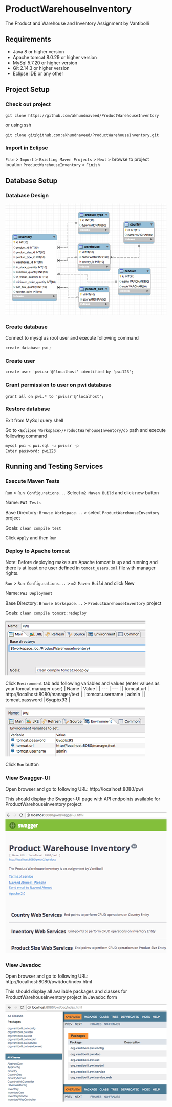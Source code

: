 # ProductWarehouseInventory
The Product and Warehouse and Inventory Assignment by Vantibolli

## Requirements
- Java 8 or higher version
- Apache tomcat 8.0.29 or higher version
- MySql 5.7.20 or higher version
- Git 2.14.3 or higher version
- Eclipse IDE or any other

## Project Setup
### Check out project
```
git clone https://github.com/akhundnaveed/ProductWarehouseInventory
```
or using ssh
```
git clone git@github.com:akhundnaveed/ProductWarehouseInventory.git
```
### Import in Eclipse
`File` > `Import` > `Existing Maven Projects` > `Next` > browse to project location `ProductWarehouseInventory` > `Finish`

## Database Setup

### Database Design
![PWI Database Design](https://github.com/akhundnaveed/ProductWarehouseInventory/blob/master/img/pwi_db.png)

### Create database
Connect to mysql as root user and execute following command
```
create database pwi;
```
### Create user
```
create user 'pwiusr'@'localhost' identified by 'pwi123';
```
### Grant permission to user on pwi database
```
grant all on pwi.* to 'pwiusr'@'localhost';
```
### Restore database
Exit from MySql query shell

Go to `<Eclipse_Workspace>/ProductWarehouseInventory/db` path and execute following command
```
mysql pwi < pwi.sql -u pwiusr -p
Enter password: pwi123
```

## Running and Testing Services
### Execute Maven Tests
`Run` > `Run Configurations...` Select `m2 Maven Build` and click new button

Name: `PWI Tests`

Base Directory: `Browse Workspace...` > select `ProductWarehouseInventory` project

Goals: `clean compile test`

Click `Apply` and then `Run`

### Deploy to Apache tomcat

Note: Before deploying make sure Apache tomcat is up and running and there is at least one user defined in `tomcat_users.xml` file with manager rights.

`Run` > `Run Configurations...` > `m2 Maven Build` and click New

Name: `PWI Deployment`

Base Directory: `Browse Workspace...` > `ProductWarehouseInventory` project

Goals: `clean compile tomcat:redeploy`

![maven deployment goals](https://github.com/akhundnaveed/ProductWarehouseInventory/blob/master/img/maven_deploy_goals.png)

Click `Environment` tab add following variables and values (enter values as your tomcat manager user)
| Name | Value |
| --- | --- |
| tomcat.url | http://localhost:8080/manager/text |
| tomcat.username | admin |
| tomcat.password | 6yqpbx93 |

![maven tomcat parameters](https://github.com/akhundnaveed/ProductWarehouseInventory/blob/master/img/maven_tomcat_param.png)

Click `Run` button

### View Swagger-UI
Open browser and go to following URL: http://localhost:8080/pwi

This should display the Swagger-UI page with API endpoints available for ProductWarehouseInventory project

![PWI Swagger UI](https://github.com/akhundnaveed/ProductWarehouseInventory/blob/master/img/pwi_swagger_ui.png)

### View Javadoc
Open browser and go to following URL: http://localhost:8080/pwi/doc/index.html

This should display all available packages and classes for ProductWarehouseInventory project in Javadoc form

![PWI Java Documentation](https://github.com/akhundnaveed/ProductWarehouseInventory/blob/master/img/pwi_javadoc.png)
